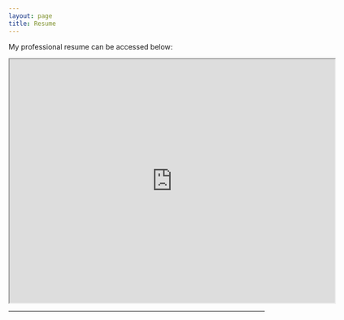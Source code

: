 ```yaml
---
layout: page
title: Resume
---
```


My professional resume can be accessed below:
<iframe src="https://drive.google.com/file/d/1IMxUaLEWzMG2wdT2xYdT8L9TFRts0zz8/preview" width="640" height="480" allow="autoplay"></iframe>

---
